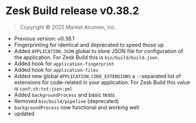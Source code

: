 # Zesk Build release v0.38.2

> Copyright &copy; 2025 Market Acumen, Inc.

- Previous version: v0.38.1
- Fingerprinting for identical and deprecated to speed those up
- Added `APPLICATION_JSON` global to store JSON file for configuration of the application. For Zesk Build this is
  `bin/build/build.json`.
- Added hook for `application-fingerprint`
- Added hook for `application-files`
- Added new global `APPLICATION_CODE_EXTENSIONS` a `:`-separated list of extensions for code-related in your
  application. For Zesk Build this value is `conf:sh:txt:json:yml`
- Added `backgroundProcess` and basic tests
- Removed `bin/build/pipeline` (deprecated)
- `backgroundProcess` now functional and working well
- updated
